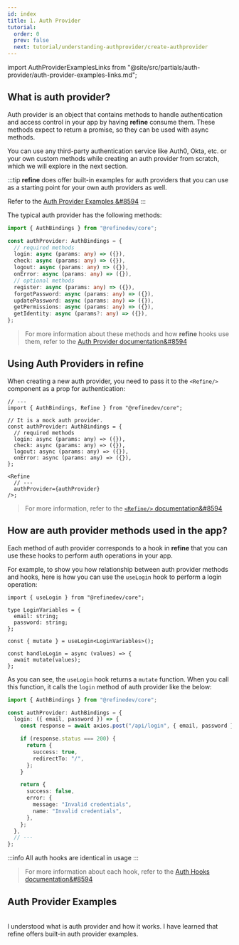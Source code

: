 ```yaml
---
id: index
title: 1. Auth Provider
tutorial:
  order: 0
  prev: false
  next: tutorial/understanding-authprovider/create-authprovider
---
```


import AuthProviderExamplesLinks from "@site/src/partials/auth-provider/auth-provider-examples-links.md";

## What is auth provider?

Auth provider is an object that contains methods to handle authentication and access control in your app by having **refine** consume them. These methods expect to return a promise, so they can be used with async methods.

You can use any third-party authentication service like Auth0, Okta, etc. or your own custom methods while creating an auth provider from scratch, which we will explore in the next section.

:::tip
**refine** does offer built-in examples for auth providers that you can use as a starting point for your own auth providers as well.

Refer to the [Auth Provider Examples &#8594](#auth-provider-examples)
:::

The typical auth provider has the following methods:

```ts
import { AuthBindings } from "@refinedev/core";

const authProvider: AuthBindings = {
  // required methods
  login: async (params: any) => ({}),
  check: async (params: any) => ({}),
  logout: async (params: any) => ({}),
  onError: async (params: any) => ({}),
  // optional methods
  register: async (params: any) => ({}),
  forgotPassword: async (params: any) => ({}),
  updatePassword: async (params: any) => ({}),
  getPermissions: async (params: any) => ({}),
  getIdentity: async (params?: any) => ({}),
};
```

> For more information about these methods and how **refine** hooks use them, refer to the [Auth Provider documentation&#8594](/docs/api-reference/core/providers/auth-provider/)

## Using Auth Providers in refine

When creating a new auth provider, you need to pass it to the `<Refine/>` component as a prop for authentication:

```tsx
// ---
import { AuthBindings, Refine } from "@refinedev/core";

// It is a mock auth provider.
const authProvider: AuthBindings = {
  // required methods
  login: async (params: any) => ({}),
  check: async (params: any) => ({}),
  logout: async (params: any) => ({}),
  onError: async (params: any) => ({}),
};

<Refine
  // ---
  authProvider={authProvider}
/>;
```

> For more information, refer to the [`<Refine/>` documentation&#8594](/docs/api-reference/core/components/refine-config/)

## How are auth provider methods used in the app?

Each method of auth provider corresponds to a hook in **refine** that you can use these hooks to perform auth operations in your app.

For example, to show you how relationship between auth provider methods and hooks, here is how you can use the `useLogin` hook to perform a login operation:

```tsx
import { useLogin } from "@refinedev/core";

type LoginVariables = {
  email: string;
  password: string;
};

const { mutate } = useLogin<LoginVariables>();

const handleLogin = async (values) => {
  await mutate(values);
};
```

As you can see, the `useLogin` hook returns a `mutate` function. When you call this function, it calls the `login` method of auth provider like the below:

```ts
import { AuthBindings } from "@refinedev/core";

const authProvider: AuthBindings = {
  login: ({ email, password }) => {
    const response = await axios.post("/api/login", { email, password });

    if (response.status === 200) {
      return {
        success: true,
        redirectTo: "/",
      };
    }

    return {
      success: false,
      error: {
        message: "Invalid credentials",
        name: "Invalid credentials",
      },
    };
  },
  // ---
};
```

:::info
All auth hooks are identical in usage
:::

> For more information about each hook, refer to the [Auth Hooks documentation&#8594](/docs/api-reference/core/hooks/authentication/useIsAuthenticated/)

## Auth Provider Examples

<AuthProviderExamplesLinks/>

<br />

<Checklist>

<ChecklistItem id="auth-provider-intro">
I understood what is auth provider and how it works.
</ChecklistItem>
<ChecklistItem id="auth-provider-intro-2">
I have learned that refine offers built-in auth provider examples.
</ChecklistItem>

</Checklist>
